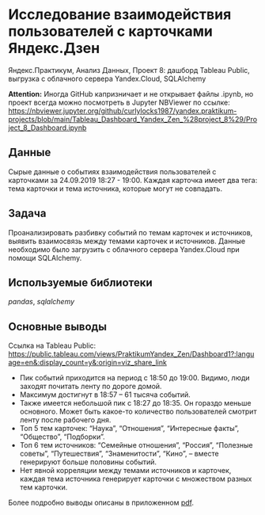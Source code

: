 # Исследование взаимодействия пользователей с карточками Яндекс.Дзен

Яндекс.Практикум, Анализ Данных, Проект 8: дашборд Tableau Public, выгрузка с облачного сервера Yandex.Cloud, SQLAlchemy 

__Attention:__ Иногда GitHub капризничает и не открывает файлы .ipynb, но проект всегда можно посмотреть в Jupyter NBViewer по ссылке: https://nbviewer.jupyter.org/github/curlylocks1987/yandex.praktikum-projects/blob/main/Tableau_Dashboard_Yandex_Zen_%28project_8%29/Project_8_Dashboard.ipynb


## Данные

Сырые данные о событиях взаимодействия пользователей с карточками за 24.09.2019 18:27 - 19:00. Каждая карточка имеет два тега: тема карточки и тема источника, которые могут не совпадать.

## Задача

Проанализировать разбивку событий по темам карточек и источников, выявить взаимосвязь между темами карточек и источников. Данные необходимо было загрузить с облачного сервера Yandex.Cloud при помощи SQLAlchemy.

## Используемые библиотеки
*pandas*, *sqlalchemy*

## Основные выводы

Cсылка на Tableau Public:
https://public.tableau.com/views/PraktikumYandex_Zen/Dashboard1?:language=en&:display_count=y&:origin=viz_share_link

- Пик событий приходится на период с 18:50 до 19:00. Видимо, люди заходят
почитать ленту по дороге домой.
- Максимум достигнут в 18:57 – 61 тысяча событий.
- Также имеется небольшой пик с 18:27 до 18:35. Он гораздо меньше основного. Может быть какое-то количество пользователей смотрит ленту после рабочего дня.
- Топ 5 тем карточек: “Наука”, “Отношения”, “Интересные факты”, “Общество”, “Подборки”.
- Топ 6 тем источников: “Семейные отношения”, “Россия”, “Полезные советы”, “Путешествия”, “Знаменитости”, “Кино”, – вместе генерируют больше половины событий.
- Нет явной корреляции между темами источников и карточек, каждая тема источника генерирует карточки с множеством разных тем карточки.

Более подробно выводы описаны в приложенном [pdf](Praktikum_Yandex_Zen.pdf).
